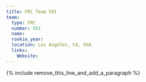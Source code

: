 ```yaml
---
title: FRC Team 591
team:
  type: FRC
  number: 591
  name:
  rookie_year:
  location: Los Angeles, CA, USA
  links:
    Website:
---
```


{% include remove_this_line_and_add_a_paragraph %}
